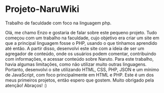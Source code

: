 # Projeto-NaruWiki
Trabalho de faculdade com foco na linguagem php.

Olá, me chamo Enzo e gostaria de falar sobre este pequeno projeto. Tudo começou com um trabalho na faculdade, cujo objetivo era criar um site em que a principal linguagem fosse o PHP, usando o que tínhamos aprendido até então. A partir disso, desenvolvi este site com a ideia de ser um agregador de conteúdo, onde os usuários podem comentar, contribuindo com informações, e acessar conteúdo sobre Naruto.
Para este trabalho, havia algumas limitações, como não utilizar muito outras linguagens. Portanto, desenvolvi o site utilizando HTML, CSS, PHP, JSON e um mínimo de JavaScript, com foco principalmente em HTML e PHP. Este é um dos meus primeiros projetos, então espero que gostem. Muito obrigado pela atenção! Abraços! :) 
